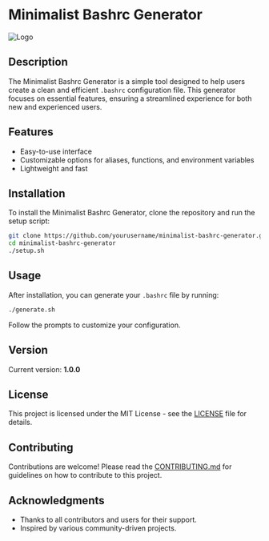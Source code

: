 # Minimalist Bashrc Generator

![Logo](path/to/logo.png) <!-- Replace with the actual path to your logo -->

## Description

The Minimalist Bashrc Generator is a simple tool designed to help users create a clean and efficient `.bashrc` configuration file. This generator focuses on essential features, ensuring a streamlined experience for both new and experienced users.

## Features

- Easy-to-use interface
- Customizable options for aliases, functions, and environment variables
- Lightweight and fast

## Installation

To install the Minimalist Bashrc Generator, clone the repository and run the setup script:

```bash
git clone https://github.com/yourusername/minimalist-bashrc-generator.git
cd minimalist-bashrc-generator
./setup.sh
```

## Usage

After installation, you can generate your `.bashrc` file by running:

```bash
./generate.sh
```

Follow the prompts to customize your configuration.

## Version

Current version: **1.0.0**

## License

This project is licensed under the MIT License - see the [LICENSE](LICENSE) file for details.

## Contributing

Contributions are welcome! Please read the [CONTRIBUTING.md](CONTRIBUTING.md) for guidelines on how to contribute to this project.

## Acknowledgments

- Thanks to all contributors and users for their support.
- Inspired by various community-driven projects.
